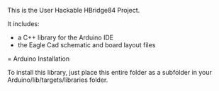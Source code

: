 This is the User Hackable HBridge84 Project. 

It includes:

* a C++ library for the Arduino IDE
* the Eagle Cad schematic and board layout files

= Arduino Installation

To install this library, just place this entire folder as a subfolder in your
Arduino/lib/targets/libraries folder.

